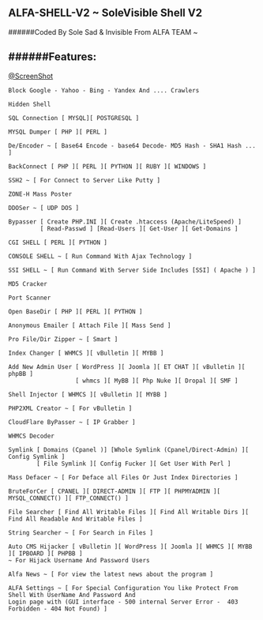 ## ALFA-SHELL-V2 ~ SoleVisible Shell V2

######Coded By Sole Sad & Invisible From ALFA TEAM ~

######Features:
-------------------------------------------------------------------------------
[@ScreenShot](https://raw.githubusercontent.com/solevisible/ALFA-SHELL-V2/master/Screen.png)
```
Block Google - Yahoo - Bing - Yandex And .... Crawlers 
```
```
Hidden Shell
```
```
SQL Connection [ MYSQL][ POSTGRESQL ]
```
```
MYSQL Dumper [ PHP ][ PERL ]
```
```
De/Encoder ~ [ Base64 Encode - base64 Decode- MD5 Hash - SHA1 Hash ... ]
```
```
BackConnect [ PHP ][ PERL ][ PYTHON ][ RUBY ][ WINDOWS ]
```
```
SSH2 ~ [ For Connect to Server Like Putty ]
```
```
ZONE-H Mass Poster
```
```
DDOSer ~ [ UDP DOS ]
```
```
Bypasser [ Create PHP.INI ][ Create .htaccess (Apache/LiteSpeed) ]
         [ Read-Passwd ] [Read-Users ][ Get-User ][ Get-Domains ] 
```
```
CGI SHELL [ PERL ][ PYTHON ]
```
```
CONSOLE SHELL ~ [ Run Command With Ajax Technology ]
```
```
SSI SHELL ~ [ Run Command With Server Side Includes [SSI] ( Apache ) ]
```
```
MD5 Cracker
```
```
Port Scanner
```
```
Open BaseDir [ PHP ][ PERL ][ PYTHON ]
```
```
Anonymous Emailer [ Attach File ][ Mass Send ]
```
```
Pro File/Dir Zipper ~ [ Smart ]
```
```
Index Changer [ WHMCS ][ vBulletin ][ MYBB ]
```
```
Add New Admin User [ WordPress ][ Joomla ][ ET CHAT ][ vBulletin ][ phpBB ]
                   [ whmcs ][ MyBB ][ Php Nuke ][ Dropal ][ SMF ]
```
```
Shell Injector [ WHMCS ][ vBulletin ][ MYBB ]
```
```
PHP2XML Creator ~ [ For vBulletin ]
```
```
CloudFlare ByPasser ~ [ IP Grabber ] 
```
```
WHMCS Decoder 
```
```
Symlink [ Domains (Cpanel )] [Whole Symlink (Cpanel/Direct-Admin) ][ Config Symlink ]
        [ File Symlink ][ Config Fucker ][ Get User With Perl ]
```
```
Mass Defacer ~ [ For Deface all Files Or Just Index Directories ]
```
```
BruteForCer [ CPANEL ][ DIRECT-ADMIN ][ FTP ][ PHPMYADMIN ][ MYSQL_CONNECT() ][ FTP_CONNECT() ] 
```
```
File Searcher [ Find All Writable Files ][ Find All Writable Dirs ][ Find All Readable And Writable Files ]
```
```
String Searcher ~ [ For Search in Files ]  
```
```
Auto CMS Hijacker [ vBulletin ][ WordPress ][ Joomla ][ WHMCS ][ MYBB ][ IPBOARD ][ PHPBB ] 
~ For Hijack Username And Password Users
```
```
Alfa News ~ [ For view the latest news about the program ]
```
```
ALFA Settings ~ [ For Special Configuration You like Protect From Shell With UserName And Password And
Login page with (GUI interface - 500 internal Server Error -  403 Forbidden - 404 Not Found) ]
```
